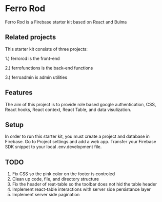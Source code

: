 # Ferro Rod

Ferro Rod is a Firebase starter kit based on React and Bulma

## Related projects

This starter kit consists of three projects:

1.) ferrorod is the front-end

2.) ferrofunctions is the back-end functions

3.) ferroadmin is admin utilities


## Features

The aim of this project is to provide role based google authentication, CSS, React hooks, React context, React Table, and data visulization.

## Setup

In order to run this starter kit, you must create a project and database in Firebase.  Go to Project settings and add a web app.  Transfer your Firebase SDK snippet to your local .env.development file.

## TODO

1. Fix CSS so the pink color on the footer is controled
2. Clean up code, file, and directory structure
3. Fix the header of reat-table so the toolbar does not hid the table header
4. Implement react-table interactions with server side persistance layer
5. Implement server side pagination



